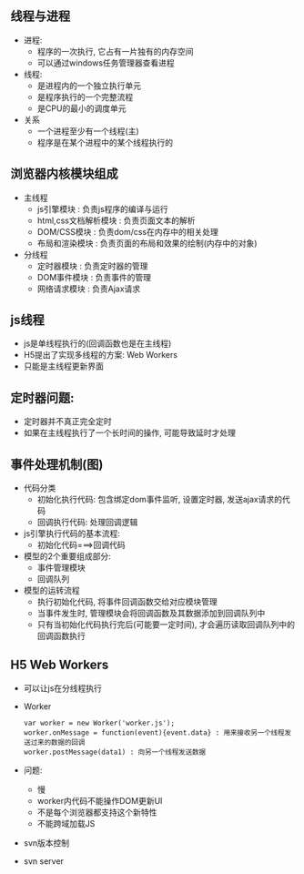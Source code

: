 ## 线程与进程
* 进程:
  * 程序的一次执行, 它占有一片独有的内存空间
  * 可以通过windows任务管理器查看进程
* 线程:
  * 是进程内的一个独立执行单元
  * 是程序执行的一个完整流程
  * 是CPU的最小的调度单元
* 关系
  * 一个进程至少有一个线程(主)
  * 程序是在某个进程中的某个线程执行的

## 浏览器内核模块组成
* 主线程
  * js引擎模块 : 负责js程序的编译与运行
  * html,css文档解析模块 : 负责页面文本的解析
  * DOM/CSS模块 : 负责dom/css在内存中的相关处理 
  * 布局和渲染模块 : 负责页面的布局和效果的绘制(内存中的对象)
* 分线程
  * 定时器模块 : 负责定时器的管理
  * DOM事件模块 : 负责事件的管理
  * 网络请求模块 : 负责Ajax请求

## js线程
* js是单线程执行的(回调函数也是在主线程)
* H5提出了实现多线程的方案: Web Workers
* 只能是主线程更新界面

## 定时器问题:
* 定时器并不真正完全定时
* 如果在主线程执行了一个长时间的操作, 可能导致延时才处理
    
## 事件处理机制(图)
* 代码分类
  * 初始化执行代码: 包含绑定dom事件监听, 设置定时器, 发送ajax请求的代码
  * 回调执行代码: 处理回调逻辑
* js引擎执行代码的基本流程: 
  * 初始化代码===>回调代码
* 模型的2个重要组成部分:
  * 事件管理模块
  * 回调队列
* 模型的运转流程
  * 执行初始化代码, 将事件回调函数交给对应模块管理
  * 当事件发生时, 管理模块会将回调函数及其数据添加到回调队列中
  * 只有当初始化代码执行完后(可能要一定时间), 才会遍历读取回调队列中的回调函数执行
    
## H5 Web Workers
* 可以让js在分线程执行
* Worker
  ```
  var worker = new Worker('worker.js');
  worker.onMessage = function(event){event.data} : 用来接收另一个线程发送过来的数据的回调
  worker.postMessage(data1) : 向另一个线程发送数据
  ```
* 问题:
  * 慢 
  * worker内代码不能操作DOM更新UI
  * 不是每个浏览器都支持这个新特性
  * 不能跨域加载JS

* svn版本控制
* svn server
